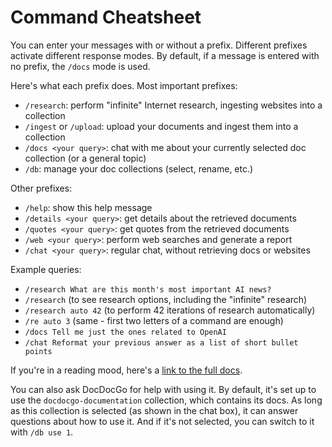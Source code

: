 # Command Cheatsheet

You can enter your messages with or without a prefix. Different prefixes activate different response modes.
By default, if a message is entered with no prefix, the `/docs` mode is used.

Here's what each prefix does. Most important prefixes:

- `/research`: perform "infinite" Internet research, ingesting websites into a collection
- `/ingest` or `/upload`: upload your documents and ingest them into a collection
- `/docs <your query>`: chat with me about your currently selected doc collection (or a general topic)
- `/db`: manage your doc collections (select, rename, etc.)

Other prefixes:

- `/help`: show this help message
- `/details <your query>`: get details about the retrieved documents
- `/quotes <your query>`: get quotes from the retrieved documents
- `/web <your query>`: perform web searches and generate a report
- `/chat <your query>`: regular chat, without retrieving docs or websites

Example queries:

- `/research What are this month's most important AI news?`
- `/research` (to see research options, including the "infinite" research)
- `/research auto 42` (to perform 42 iterations of research automatically)
- `/re auto 3` (same - first two letters of a command are enough)
- `/docs Tell me just the ones related to OpenAI`
- `/chat Reformat your previous answer as a list of short bullet points`

If you're in a reading mood, here's a [link to the full docs](https://github.com/reasonmethis/docdocgo-core/blob/main/README.md).

You can also ask DocDocGo for help with using it. By default, it's set up to use the `docdocgo-documentation` collection, which contains its docs. As long as this collection is selected (as shown in the chat box), it can answer questions about how to use it. And if it's not selected, you can switch to it with `/db use 1`.
